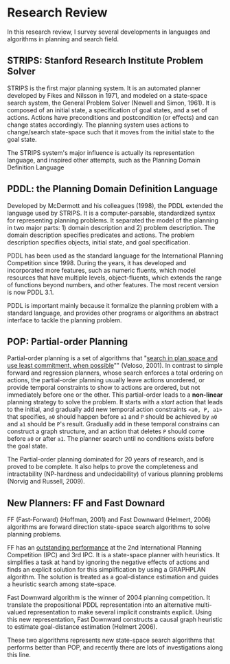 # Research Review

In this research review, I survey several developments in languages and algorithms in planning and search field.

## STRIPS: Stanford Research Institute Problem Solver

STRIPS is the first major planning system. It is an automated planner developed by Fikes and Nilsson in 1971, and modeled on a state-space search system, the General Problem Solver (Newell and Simon, 1961). It is composed of an initial state, a specification of goal states, and a set of actions. Actions have preconditions and postcondition (or effects) and can change states accordingly. The planning system uses actions to change/search state-space such that it moves from the initial state to the goal state.

The STRIPS system's major influence is actually its representation language, and inspired other attempts, such as the Planning Domain Definition Language

## PDDL: the Planning Domain Definition Language

Developed by McDermott and his colleagues (1998), the PDDL extended the language used by STRIPS. It is a computer-parsable, standardized syntax for representing planning problems. It separated the model of the planning in two major parts: 1) domain description and 2) problem description. The domain description specifies predicates and actions. The problem description specifies objects, initial state, and goal specification.

PDDL has been used as the standard language for the International Planning Competition since 1998. During the years, it has developed and incorporated more features, such as numeric fluents, which model resources that have multiple levels, object-fluents, which extends the range of functions beyond numbers, and other features. The most recent version is now PDDL 3.1.

PDDL is important mainly because it formalize the planning problem with a standard language, and provides other programs or algorithms an abstract interface to tackle the planning problem.

## POP: Partial-order Planning

Partial-order planning is a set of algorithms that "[search in plan space and use least commitment, when possible](http://www.cs.cmu.edu/~reids/planning/handouts/Partial_Order.pdf)"" (Veloso, 2001). In contrast to simple forward and regression planners, whose search enforces a total ordering on actions, the partial-order planning usually leave actions unordered, or provide temporal constraints to show to actions are ordered, but not immediately before one or the other. This partial-order leads to a **non-linear** planning strategy to solve the problem. It starts with a *start* action that leads to the initial, and gradually add new temporal action constraints `<a0, P, a1>` that specifies, `a0` should happen before `a1` and `P` should be achieved by `a0` and `a1` should be `P`'s result. Gradually add in these temporal constrains can construct a graph structure, and an action that deletes `P` should come before `a0` or after `a1`. The planner search until no conditions exists before the goal state.

The Partial-order planning dominated for 20 years of research, and is proved to be complete. It also helps to prove the completeness and intractability (NP-hardness and undecidability) of various planning problems (Norvig and Russell, 2009).


## New Planners: FF and Fast Downard

FF (Fast-Forward) (Hoffman, 2001) and Fast Downward (Helmert, 2006) algorithms are forward direction state-space search algorithms to solve planning problems.

FF has an [outstanding performance](https://fai.cs.uni-saarland.de/hoffmann/ff.html) at the 2nd International Planning Competition (IPC) and 3rd IPC. It is a state-space planner with heuristics. It simplifies a task at hand by ignoring the negative effects of actions and finds an explicit solution for this simplification by using a GRAPHPLAN algorithm. The solution is treated as a goal-distance estimation and guides a heuristic search among state-space.

Fast Downward algorithm is the winner of 2004 planning competition. It translate the propositional PDDL representation into an alternative multi-valued representation to make several implicit constraints explicit. Using this new representation, Fast Downward constructs a causal graph heuristic to estimate goal-distance estimation (Helmert 2006).

These two algorithms represents new state-space search algorithms that performs better than POP, and recently there are lots of investigations along this line.
